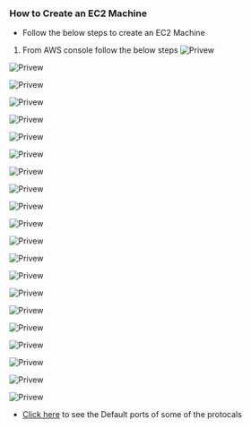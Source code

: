 ### How to Create an EC2 Machine
- Follow the below steps to create an EC2 Machine

1. From AWS console follow the below steps
![Privew](./Images/j16.png)

![Privew](./Images/j17.png)

![Privew](./Images/j18.png)

![Privew](./Images/j19.png)

![Privew](./Images/j20.png)

![Privew](./Images/j21.png)

![Privew](./Images/j22.png)

![Privew](./Images/j23.png)

![Privew](./Images/j24.png)

![Privew](./Images/j25.png)

![Privew](./Images/j26.png)

![Privew](./Images/j27.png)

![Privew](./Images/j28.png)

![Privew](./Images/j29.png)

![Privew](./Images/j30.png)

![Privew](./Images/j31.png)

![Privew](./Images/j32.png)

![Privew](./Images/j33.png)

![Privew](./Images/j34.png)

![Privew](./Images/j35.png)

![Privew](./Images/j36.png)




- [Click here](https://www.geeksforgeeks.org/50-common-ports-you-should-know/) to see the Default ports of some of the protocals